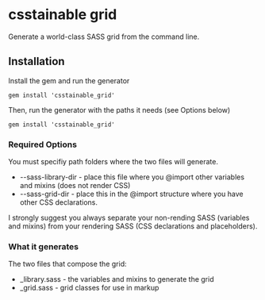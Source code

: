 # csstainable grid
Generate a world-class SASS grid from the command line.


## Installation
Install the gem and run the generator

```
gem install 'csstainable_grid'
```

Then, run the generator with the paths it needs (see Options below)

```
gem install 'csstainable_grid'
```



### Required Options
You must specifiy path folders where the two files will generate.

* --sass-library-dir - place this file where you @import other variables and mixins (does not render CSS)
* --sass-grid-dir - place this in the @import structure where you have other CSS declarations.

I strongly suggest you always separate your non-rending SASS (variables and mixins) from your rendering SASS (CSS declarations and placeholders).

### What it generates
The two files that compose the grid:

* _library.sass - the variables and mixins to generate the grid
* _grid.sass - grid classes for use in markup